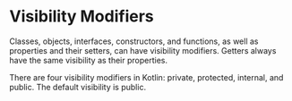 # Visibility Modifiers


Classes, objects, interfaces, constructors, and functions, as well as properties and their setters, can have visibility modifiers. Getters always have the same visibility as their properties.

There are four visibility modifiers in Kotlin: private, protected, internal, and public. The default visibility is public.